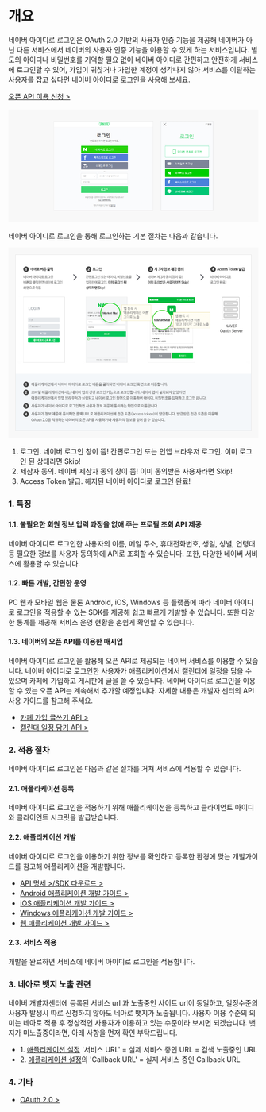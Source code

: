# 개요

<html lang="ko">
<head>
    <title>NAVER Developers - 네이버아이디로로그인 개요</title>
    <meta name="description" content="NAVER Developers - 네이버아이디로로그인 개요">
</head>
<body>
<div class="con">
    <div class="h_page_area">
        <div class="side_menu"></div>
    </div>
    <p class="p_desc">
        네이버 아이디로 로그인은 OAuth 2.0 기반의 사용자 인증 기능을 제공해 네이버가 아닌 다른 서비스에서 네이버의 사용자 인증 기능을 이용할 수 있게 하는 서비스입니다.
        별도의 아이디나 비밀번호를 기억할 필요 없이 네이버 아이디로 간편하고 안전하게 서비스에 로그인할 수 있어, 가입이 귀찮거나 가입한 계정이 생각나지 않아 서비스를 이탈하는 사용자를 잡고 싶다면 네이버 아이디로 로그인을 사용해 보세요.
    </p>
    <div class="buttons2">
        <a class="btn_b_hi3" href="https://developers.naver.com/apps/#/register?api=nvlogin">오픈 API 이용 신청 &gt;</a>
    </div>
    <br>
    <div class="img_area"><img alt="" src="./images/img_naverid01.png"></div>
    <p class="p_desc">네이버 아이디로 로그인을 통해 로그인하는 기본 절차는 다음과 같습니다.</p>
    <div class="img_area"><img alt="" src="./images/img_naverid02.png"></div>
    <ol class="blind">
        <li>로그인. 네이버 로그인 창이 뜸! 간편로그인 또는 인앱 브라우저 로그인. 이미 로그인 된 상태라면 Skip!</li>
        <li>제삼자 동의. 네이버 제삼자 동의 창이 뜸! 이미 동의받은 사용자라면 Skip!</li>
        <li>Access Token 발급. 해지된 네이버 아이디로 로그인 완료!</li>
    </ol>
    <h3 class="h_sub">1. 특징</h3>
    <h4 class="h_subsub">1.1. 불필요한 회원 정보 입력 과정을 없애 주는 프로필 조회 API 제공</h4>
    <p class="p_desc">네이버 아이디로 로그인한 사용자의 이름, 메일 주소, 휴대전화번호, 생일, 성별, 연령대 등 필요한 정보를 사용자 동의하에 API로 조회할 수 있습니다.
        또한, 다양한 네이버 서비스에 활용할 수 있습니다.</p>
    <h4 class="h_subsub">1.2. 빠른 개발, 간편한 운영</h4>
    <p class="p_desc">PC 웹과 모바일 웹은 물론 Android, iOS, Windows 등 플랫폼에 따라 네이버 아이디로 로그인을 적용할 수 있는 SDK를 제공해 쉽고 빠르게 개발할 수 있습니다. 또한 다양한 통계를 제공해 서비스 운영 현황을 손쉽게 확인할 수 있습니다.</p>
    <h4 class="h_subsub">1.3. 네이버의 오픈 API를 이용한 매시업</h4>
    <p class="p_desc">
        네이버 아이디로 로그인을 활용해 오픈 API로 제공되는 네이버 서비스를 이용할 수 있습니다.
        네이버 아이디로 로그인한 사용자가 애플리케이션에서 캘린더에 일정을 담을 수 있으며 카페에 가입하고 게시판에 글을 쓸 수 있습니다.
        네이버 아이디로 로그인을 이용할 수 있는 오픈 API는 계속해서 추가할 예정입니다. 자세한 내용은 개발자 센터의 API 사용 가이드를 참고해 주세요.
    </p>
    <ul class="list_type1">
        <li><a class="color_p2 underline" href="/cafe-api/cafe-api.md">카페 가입 글쓰기 API &gt;</a></li>
        <li><a class="color_p2 underline" href="/calendar-api/calendar-api.md">캘린더 일정 담기 API &gt;</a></li>
    </ul>
    <h3 class="h_sub">2. 적용 절차</h3>
    <p class="p_desc">네이버 아이디로 로그인은 다음과 같은 절차를 거쳐 서비스에 적용할 수 있습니다.</p>
    <h4 class="h_subsub">2.1. 애플리케이션 등록</h4>
    <p class="p_desc">네이버 아이디로 로그인을 적용하기 위해 애플리케이션을 등록하고 클라이언트 아이디와 클라이언트 시크릿을 발급받습니다.</p>
    <h4 class="h_subsub">2.2. 애플리케이션 개발</h4>
    <p class="p_desc">네이버 아이디로 로그인을 이용하기 위한 정보를 확인하고 등록한 환경에 맞는 개발가이드를 참고해 애플리케이션을 개발합니다.</p>
    <ul class="list_type1">
        <li><a class="color_p2 underline" href="/api/api.md">API 명세 &gt;</a><a class="color_p2 underline" href="/sdks/sdks.md">/SDK 다운로드 &gt;</a></li>
        <li><a class="color_p2 underline" href="/android/android.md">Android 애플리케이션 개발 가이드 &gt;</a></li>
        <li><a class="color_p2 underline" href="/ios/ios.md">iOS 애플리케이션 개발 가이드 &gt;</a></li>
        <li><a class="color_p2 underline" href="/windows/windows.md">Windows 애플리케이션 개발 가이드 &gt;</a></li>
        <li><a class="color_p2 underline" href="/web/web.md">웹 애플리케이션 개발 가이드 &gt;</a></li>
    </ul>
    <h4 class="h_subsub">2.3. 서비스 적용</h4>
    <p class="p_desc">개발을 완료하면 서비스에 네이버 아이디로 로그인을 적용합니다.</p>
    <h3 class="h_sub">3. 네아로 뱃지 노출 관련</h3>
    <p class="p_desc">네이버 개발자센터에 등록된 서비스 url 과 노출중인 사이트 url이 동일하고, 일정수준의 사용자 발생시 따로 신청하지 않아도 네아로 뱃지가 노출됩니다.
        사용자 이용 수준의 의미는 네아로 적용 후 정상적인 사용자가 이용하고 있는 수준이라 보시면 되겠습니다. 뱃지가 미노출중이라면, 아래 사항을 먼저 확인 부탁드립니다.
    </p>
    <ul class="list_type1">
        <li>1. <a href="https://developers.naver.com/appinfo" class="color_p2 underline">애플리케이션 설정</a> '서비스 URL' = 실제 서비스 중인 URL = 검색 노출중인 URL </li>
        <li>2. <a href="https://developers.naver.com/appinfo" class="color_p2 underline">애플리케이션 설정</a>의 'Callback URL' = 실제 서비스 중인 Callback URL</li>
    </ul>
    <h3 class="h_sub">4. 기타  </h3>
    <ul class="list_type1">
        <li><a class="color_p2 underline" href="http://oauth.org" target="_blank">OAuth 2.0 &gt;</a></li>
    </ul>
    <br>
    <br>
    <br>
    <br>
</div>
</body>
</html>
